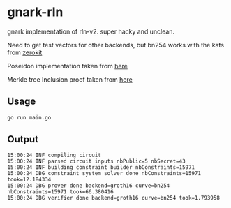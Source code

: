 # gnark-rln

gnark implementation of rln-v2. super hacky and unclean.

Need to get test vectors for other backends, but bn254 works with the kats from [zerokit](https://github.com/vacp2p/zerokit/blob/8614b2a33a295921aef30129b9fc3cf6d5710c9d/rln/tests/protocol.rs#L240)

Poseidon implementation taken from [here](https://raw.githubusercontent.com/AlpinYukseloglu/poseidon-gnark/main/circuits/poseidon.go)

Merkle tree Inclusion proof taken from [here](https://github.com/reilabs/gnark-lean-demo/blob/a3955946e0d5f63d8bdc4e5bb2a60d0ba613544c/go-circuit/semaphore.go#L31)

## Usage

```bash
go run main.go
```

## Output

```
15:00:24 INF compiling circuit
15:00:24 INF parsed circuit inputs nbPublic=5 nbSecret=43
15:00:24 INF building constraint builder nbConstraints=15971
15:00:24 DBG constraint system solver done nbConstraints=15971 took=12.184334
15:00:24 DBG prover done backend=groth16 curve=bn254 nbConstraints=15971 took=66.380416
15:00:24 DBG verifier done backend=groth16 curve=bn254 took=1.793958
```